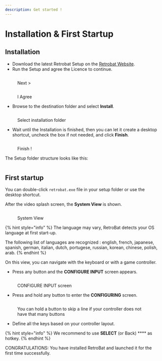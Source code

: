 ```yaml
---
description: Get started !
---
```


# Installation & First Startup

## Installation

* Download the latest Retrobat Setup on the [Retrobat Website](https://www.retrobat.ovh/dl\_en.html).
* Run the Setup and agree the Licence to continue.

<figure><img src="https://i.imgur.com/BcrxaWC.png" alt=""><figcaption><p>Next ></p></figcaption></figure>

<figure><img src="https://i.imgur.com/08boU9Q.png" alt=""><figcaption><p>I Agree</p></figcaption></figure>

* Browse to the destination folder and select **Install**.

<figure><img src="https://i.imgur.com/ey8n2lD.png" alt=""><figcaption><p>Select installation folder</p></figcaption></figure>

* Wait until the Installation is finished, then you can let it create a desktop shortcut, uncheck the box if not needed, and click **Finish**.

<figure><img src="https://i.imgur.com/8F7dihV.png" alt=""><figcaption><p>Finish !</p></figcaption></figure>

The Setup folder structure looks like this:

<figure><img src="https://i.imgur.com/Hffa513.png" alt=""><figcaption></figcaption></figure>

## First startup

You can double-click `retrobat.exe` file in your setup folder or use the desktop shortcut.

After the video splash screen, the **System View** is shown.

<figure><img src="https://i.imgur.com/XVFrmz6.png" alt=""><figcaption><p>System View</p></figcaption></figure>

{% hint style="info" %}
The language may vary, RetroBat detects your OS language at first start-up.

The following list of languages are recognized : english, french, japanese, spanish, german, italian, dutch, portugese, russian, korean, chinese, polish, arab.
{% endhint %}

On this view, you can navigate with the keyboard or with a game controller.

* Press any button and the **CONFIGURE INPUT** screen appears.

<figure><img src="https://i.imgur.com/C8T3fn5.png" alt=""><figcaption><p>CONFIGURE INPUT screen</p></figcaption></figure>

* Press and hold any button to enter the **CONFIGURING** screen.

<figure><img src="https://i.imgur.com/b3mepeW.png" alt=""><figcaption><p>You can hold a button to skip a line if your controller does not have that many buttons</p></figcaption></figure>

* Define all the keys based on your controller layout.&#x20;

{% hint style="info" %}
We recommend to use **SELECT** (or Back) **** as hotkey.
{% endhint %}

CONGRATULATIONS: You have installed RetroBat and launched it for the first time successfully.
